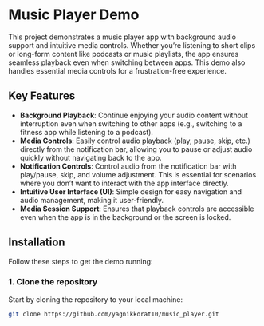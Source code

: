 # Music Player Demo

This project demonstrates a music player app with background audio support and intuitive media controls. Whether you’re listening to short clips or long-form content like podcasts or music playlists, the app ensures seamless playback even when switching between apps. This demo also handles essential media controls for a frustration-free experience.

## Key Features

- **Background Playback**: Continue enjoying your audio content without interruption even when switching to other apps (e.g., switching to a fitness app while listening to a podcast).
- **Media Controls**: Easily control audio playback (play, pause, skip, etc.) directly from the notification bar, allowing you to pause or adjust audio quickly without navigating back to the app.
- **Notification Controls**: Control audio from the notification bar with play/pause, skip, and volume adjustment. This is essential for scenarios where you don’t want to interact with the app interface directly.
- **Intuitive User Interface (UI)**: Simple design for easy navigation and audio management, making it user-friendly.
- **Media Session Support**: Ensures that playback controls are accessible even when the app is in the background or the screen is locked.

## Installation

Follow these steps to get the demo running:

### 1. Clone the repository

Start by cloning the repository to your local machine:

```bash
git clone https://github.com/yagnikkorat10/music_player.git
